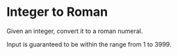 # Integer to Roman

Given an integer, convert it to a roman numeral.

Input is guaranteed to be within the range from 1 to 3999.


